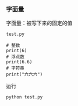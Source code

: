### 字面量

字面量：被写下来的固定的值

`test.py`

```
# 整数
print(6)
# 浮点数
print(6.6)
# 字符串
print("六六六")
```

运行

```shell
python test.py
```